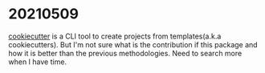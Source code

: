 # 20210509

[cookiecutter](https://github.com/cookiecutter/cookiecutter) is a CLI tool to create projects from templates(a.k.a cookiecutters). But I'm not sure what is the contribution if this package and how it is better than the previous methodologies. Need to search more when I have time. 